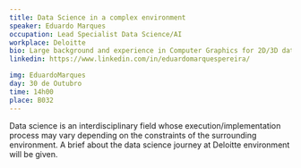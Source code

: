 ```yaml
---
title: Data Science in a complex environment
speaker: Eduardo Marques
occupation: Lead Specialist Data Science/AI
workplace: Deloitte
bio: Large background and experience in Computer Graphics for 2D/3D data visualization and game-development-related techniques of rendering, AI, 3D computational geometry and physics. Large and Strong knowledge of Computer Vision applied on many industrial and academic problems. Expertise of Machine Learning techniques in vision-related tasks and growing knowledge on other areas.  
linkedin: https://www.linkedin.com/in/eduardomarquespereira/

img: EduardoMarques
day: 30 de Outubro
time: 14h00
place: B032
---
```


Data science is an interdisciplinary field whose execution/implementation process may vary depending on the constraints of the surrounding environment. A brief about the data science journey at Deloitte environment will be given.
